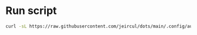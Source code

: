 # Run script

```bash
curl -sL https://raw.githubusercontent.com/jeircul/dots/main/.config/autoinstall/setup_fedora38_qtile_from_gnome_ws.sh | bash
```
